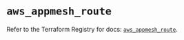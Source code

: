 # `aws_appmesh_route`

Refer to the Terraform Registry for docs: [`aws_appmesh_route`](https://registry.terraform.io/providers/hashicorp/aws/6.14.1/docs/resources/appmesh_route).
